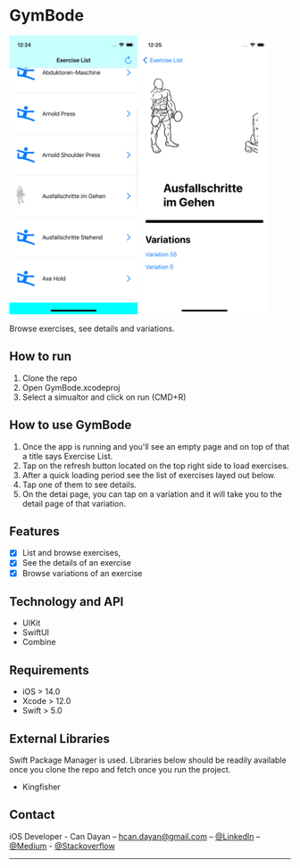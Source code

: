 # GymBode
<img src="ss-2.png" height="500"/> <img src="ss-1.png" height="500"/>

Browse exercises, see details and variations.

## How to run
1. Clone the repo
2. Open GymBode.xcodeproj
3. Select a simualtor and click on run (CMD+R)

## How to use GymBode
1. Once the app is running and you'll see an empty page and on top of that a title says Exercise List. 
2. Tap on the refresh button located on the top right side to load exercises.
3. After a quick loading period see the list of exercises layed out below.
4. Tap one of them to see details.
5. On the detai page, you can tap on a variation and it will take you to the detail page of that variation.

## Features

- [x] List and browse exercises,
- [x] See the details of an exercise
- [x] Browse variations of an exercise

## Technology and API

- UIKit
- SwiftUI
- Combine

## Requirements

- iOS > 14.0
- Xcode > 12.0
- Swift > 5.0

## External Libraries
Swift Package Manager is used. Libraries below should be readily available once you clone the repo and fetch once you run the project.

- Kingfisher

## Contact

iOS Developer - Can Dayan – hcan.dayan@gmail.com – [@LinkedIn](https://www.linkedin.com/in/can-d/) – [@Medium](https://activesludge.medium.com/) - [@Stackoverflow](https://stackoverflow.com/users/12594970/active-sludge)
____
